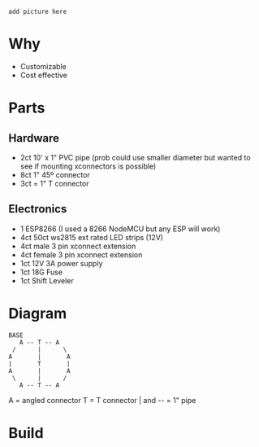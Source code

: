`add picture here`

# Why
- Customizable
- Cost effective

# Parts
## Hardware
- 2ct 10' x 1" PVC pipe (prob could use smaller diameter but wanted to see if mounting xconnectors is possible)
- 8ct 1" 45º connector
- 3ct = 1" T connector

## Electronics
- 1 ESP8266 (I used a 8266 NodeMCU but any ESP will work)
- 4ct 50ct ws2815 ext rated LED strips (12V)
- 4ct male 3 pin xconnect extension
- 4ct female 3 pin xconnect extension
- 1ct 12V 3A power supply
- 1ct 18G Fuse
- 1ct Shift Leveler

# Diagram
```
BASE
   A -- T -- A
 /      |      \
A       |       A
|       T       |
A       |       A
 \      |      /
   A -- T -- A
```
A = angled connector
T = T connector
| and -- = 1" pipe

# Build
